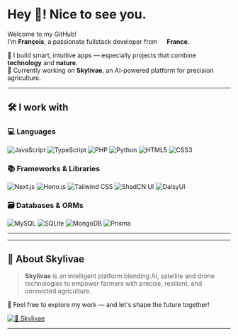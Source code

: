 # Hey 👋! Nice to see you.

Welcome to my GitHub!  
I'm **François**, a passionate fullstack developer from <img src="https://cdn-icons-png.flaticon.com/512/197/197560.png" width="13"/> **France**.

🚀 I build smart, intuitive apps — especially projects that combine **technology** and **nature**.  
🌱 Currently working on **Skylivae**, an AI-powered platform for precision agriculture.

---

## 🛠️ I work with

### 💻 Languages
<p>
  <img alt="JavaScript" src="https://img.shields.io/badge/JavaScript-F7DF1E?logo=javascript&logoColor=000" />
  <img alt="TypeScript" src="https://img.shields.io/badge/TypeScript-007ACC?logo=typescript&logoColor=white" />
  <img alt="PHP" src="https://img.shields.io/badge/PHP-777BB4?logo=php&logoColor=white" />
  <img alt="Python" src="https://img.shields.io/badge/Python-3776AB?logo=python&logoColor=white" />
  <img alt="HTML5" src="https://img.shields.io/badge/HTML5-E34F26?logo=html5&logoColor=white" />
  <img alt="CSS3" src="https://img.shields.io/badge/CSS3-1572B6?logo=css3&logoColor=white" />
</p>

### 📚 Frameworks & Libraries
<p>
  <img alt="Next.js" src="https://img.shields.io/badge/Next.js-000000?logo=nextdotjs&logoColor=white" />
  <img alt="Hono.js" src="https://img.shields.io/badge/Hono-FF4F4F?logo=hono&logoColor=white" />
  <img alt="Tailwind CSS" src="https://img.shields.io/badge/Tailwind_CSS-06B6D4?logo=tailwindcss&logoColor=white" />
  <img alt="ShadCN UI" src="https://img.shields.io/badge/ShadCN_UI-111827?logo=shadcnui&logoColor=white" />
  <img alt="DaisyUI" src="https://img.shields.io/badge/DaisyUI-FF69B4?logo=daisyui&logoColor=white" />
</p>

### 🗃️ Databases & ORMs
<p>
  <img alt="MySQL" src="https://img.shields.io/badge/MySQL-4479A1?logo=mysql&logoColor=white" />
  <img alt="SQLite" src="https://img.shields.io/badge/SQLite-003B57?logo=sqlite&logoColor=white" />
  <img alt="MongoDB" src="https://img.shields.io/badge/MongoDB-47A248?logo=mongodb&logoColor=white" />
  <img alt="Prisma" src="https://img.shields.io/badge/Prisma-2D3748?logo=prisma&logoColor=white" />
</p>

---
<!--START_SECTION:waka-->
<!--END_SECTION:waka-->
---

## 🌻 About Skylivae

> **Skylivae** is an intelligent platform blending AI, satellite and drone technologies to empower farmers with precise, resilient, and connected agriculture.

🔎 Feel free to explore my work — and let's shape the future together!

[![🌻 Skylivae](https://img.shields.io/badge/Skylivae-Organization-20232A?logo=github&logoColor=white)](https://github.com/skylivae)

---

<!---
francoislfv/francoislfv is a ✨ special ✨ repository because its `README.md` (this file) appears on your GitHub profile.
You can click the Preview link to take a look at your changes.
--->
